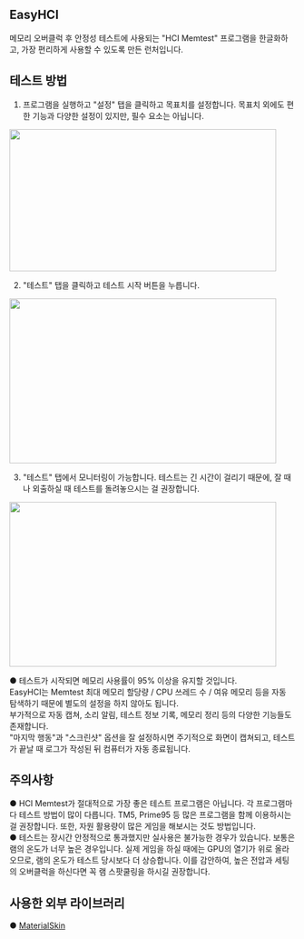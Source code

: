 ## EasyHCI  
  메모리 오버클럭 후 안정성 테스트에 사용되는 "HCI Memtest" 프로그램을 한글화하고, 가장 편리하게 사용할 수 있도록 만든 런처입니다.  
  
  
## 테스트 방법  
  1. 프로그램을 실행하고 "설정" 탭을 클릭하고 목표치를 설정합니다. 
     목표치 외에도 편한 기능과 다양한 설정이 있지만, 필수 요소는 아닙니다.
  <img src="https://user-images.githubusercontent.com/74810045/159886082-3a8b84e8-1cce-461e-bdd0-82e333620239.png"  width="470" height="250">  
    
    
  2. "테스트" 탭을 클릭하고 테스트 시작 버튼을 누릅니다.
  <img src="https://user-images.githubusercontent.com/74810045/159885823-b1c0b38f-530d-448e-b92b-1a49247f4c6a.png"  width="470" height="290">  
    
    
  3. "테스트" 탭에서 모니터링이 가능합니다. 테스트는 긴 시간이 걸리기 때문에, 잘 때나 외출하실 때 테스트를 돌려놓으시는 걸 권장합니다.  
  <img src="https://user-images.githubusercontent.com/74810045/160308135-a5f8f3f5-ee60-4e0a-b587-ae18505185e9.jpg"  width="470" height="290">  
    
    
    
  ● 테스트가 시작되면 메모리 사용률이 95% 이상을 유지할 것입니다.  
    EasyHCI는 Memtest 최대 메모리 할당량 / CPU 쓰레드 수 / 여유 메모리 등을 자동 탐색하기 때문에 별도의 설정을 하지 않아도 됩니다.  
    부가적으로 자동 캡쳐, 소리 알림, 테스트 정보 기록, 메모리 정리 등의 다양한 기능들도 존재합니다.  
    "마지막 행동"과 "스크린샷" 옵션을 잘 설정하시면 주기적으로 화면이 캡쳐되고, 테스트가 끝날 때 로그가 작성된 뒤 컴퓨터가 자동 종료됩니다.  
    
    
## 주의사항
  ● HCI Memtest가 절대적으로 가장 좋은 테스트 프로그램은 아닙니다. 각 프로그램마다 테스트 방법이 많이 다릅니다. TM5, Prime95 등 많은 프로그램을 함께 이용하시는걸 권장합니다. 또한, 자원 활용량이 많은 게임을 해보시는 것도 방법입니다.  
  ● 테스트는 장시간 안정적으로 통과했지만 실사용은 불가능한 경우가 있습니다. 보통은 램의 온도가 너무 높은 경우입니다. 실제 게임을 하실 때에는 GPU의 열기가 위로 올라오므로, 램의 온도가 테스트 당시보다 더 상승합니다. 이를 감안하여, 높은 전압과 세팅의 오버클럭을 하신다면 꼭 램 스팟쿨링을 하시길 권장합니다.  
    
    
## 사용한 외부 라이브러리  
  ● [MaterialSkin](https://github.com/IgnaceMaes/MaterialSkin)
